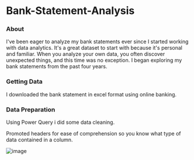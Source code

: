 # Bank-Statement-Analysis
### About
I've been eager to analyze my bank statements ever since I started working with data analytics. It's a great dataset to start with because it's personal and familiar. When you analyze your own data, you often discover unexpected things, and this time was no exception. I began exploring my bank statements from the past four years.

### Getting Data
I downloaded the bank statement in excel format using online banking.

### Data Preparation
Using Power Query i did some data cleaning.

Promoted headers for ease of comprehension so you know what type of data contained in a column.

![image](https://github.com/Saravananr1112/Bank-Statement-Analysis/assets/159127219/7fc3ce3b-7d85-49d8-95ee-2c9ac2deae60)
